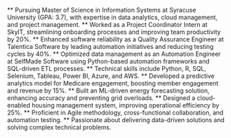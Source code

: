 ** Pursuing Master of Science in Information Systems at Syracuse University (GPA: 3.7), with expertise in data analytics, cloud management, and project management.
** Worked as a Project Coordinator Intern at SkyIT, streamlining onboarding processes and improving team productivity by 20%.
** Enhanced software reliability as a Quality Assurance Engineer at Talentica Software by leading automation initiatives and reducing testing cycles by 40%.
** Optimized data management as an Automation Engineer at SelfMade Software using Python-based automation frameworks and SQL-driven ETL processes.
** Technical skills include Python, R, SQL, Selenium, Tableau, Power BI, Azure, and AWS.
** Developed a predictive analytics model for Medicare engagement, boosting member engagement and revenue by 15%.
** Built an ML-driven energy forecasting solution, enhancing accuracy and preventing grid overloads.
** Designed a cloud-enabled housing management system, improving operational efficiency by 25%.
** Proficient in Agile methodology, cross-functional collaboration, and automation testing.
** Passionate about delivering data-driven solutions and solving complex technical problems.

<!---
bragaji/bragaji is a ✨ special ✨ repository because its `README.md` (this file) appears on your GitHub profile.
You can click the Preview link to take a look at your changes.
--->
